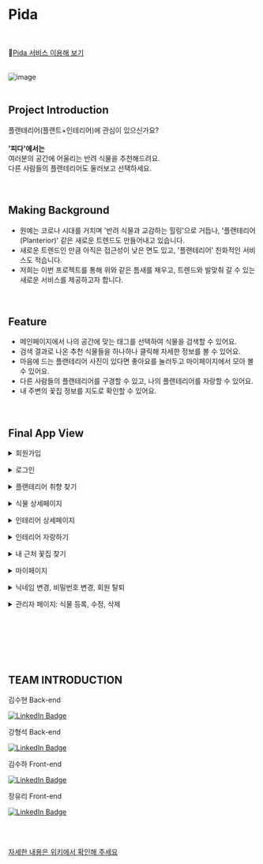 # Pida
<br/>

🌱[Pida 서비스 이용해 보기](https://pida.ga/)
<br/><br/>

![image](https://user-images.githubusercontent.com/55533303/164385854-1381c56e-d7d0-44fb-95a9-735b563d1345.png)
<br/><br/>

## Project Introduction
플랜테리어(플랜트+인테리어)에 관심이 있으신가요? <br/><br/>
**'피다'에서는** <br/>
여러분의 공간에 어울리는 반려 식물을 추천해드려요. <br/> 
다른 사람들의 플랜테리어도 둘러보고 선택하세요. 
<br/><br/><br/> 


## Making Background
* 원예는 코로나 시대를 거치며 '반려 식물과 교감하는 힐링'으로 거듭나, '플랜테리어(Planterior)' 같은 새로운 트렌드도 만들어내고 있습니다.
* 새로운 트렌드인 만큼 아직은 접근성이 낮은 면도 있고, '플랜테리어' 친화적인 서비스도 적습니다.
* 저희는 이번 프로젝트를 통해 위와 같은 틈새를 채우고, 트렌드와 발맞춰 갈 수 있는 새로운 서비스를 제공하고자 합니다.
<br/><br/><br/> 

## Feature
* 메인페이지에서 나의 공간에 맞는 태그를 선택하여 식물을 검색할 수 있어요.
* 검색 결과로 나온 추천 식물들을 하나하나 클릭해 자세한 정보를 볼 수 있어요.
* 마음에 드는 플랜테리어 사진이 있다면 좋아요를 눌러두고 마이페이지에서 모아 볼 수 있어요.
* 다른 사람들의 플랜테리어를 구경할 수 있고, 나의 플랜테리어를 자랑할 수 있어요.
* 내 주변의 꽃집 정보를 지도로 확인할 수 있어요.
<br/><br/><br/>

## Final App View
<details><summary>회원가입</summary>

![회원가입](https://user-images.githubusercontent.com/55533303/168308072-b757a96f-39ef-433d-a593-640bf94e0d7d.gif)</details>

<details><summary>로그인</summary>

![로그인](https://user-images.githubusercontent.com/55533303/168309108-8a708354-4999-4225-a2f3-b7124785922c.gif)</details>

<details><summary>플랜테리어 취향 찾기</summary>

![플랜테리어 취향 찾기](https://user-images.githubusercontent.com/55533303/168309179-df8bdecf-9682-4a1b-a624-801047bb8d0a.gif)</details>

<details><summary>식물 상세페이지</summary>

![식물 상세페이지](https://user-images.githubusercontent.com/55533303/168309302-d35fabf7-d328-43b0-b9ca-668329d71010.gif)</details>

<details><summary>인테리어 상세페이지</summary>

![인테리어 상세페이지](https://user-images.githubusercontent.com/55533303/168310753-976ac915-c650-4374-abee-d969eb268cad.gif)</details>

<details><summary>인테리어 자랑하기</summary>

![인테리어 자랑하기](https://user-images.githubusercontent.com/55533303/168310622-50084693-6296-4209-9bed-833f43bafedf.gif)</details>

<details><summary>내 근처 꽃집 찾기</summary>

![내 근처 꽃집 찾기](https://user-images.githubusercontent.com/55533303/168309409-f824bf98-305c-4d61-9b8c-cf8462f3b13c.gif)</details>

<details><summary>마이페이지</summary>

![마이페이지-](https://user-images.githubusercontent.com/55533303/168308549-d8dd913f-6318-4833-855b-d3f561c168e9.gif)</details>

<details><summary>닉네임 변경, 비밀번호 변경, 회원 탈퇴</summary>

![닉네임 변경, 비밀번호 변경, 회원 탈퇴-](https://user-images.githubusercontent.com/55533303/168308504-58893b9d-ae8d-4ac5-9668-b2b70a2fc67d.gif)</details>

<details>
  <summary>관리자 페이지: 식물 등록, 수정, 삭제</summary>

![관리자 페이지](https://user-images.githubusercontent.com/55533303/168312724-c499efee-721d-4fc5-b608-db5414320b68.gif)
</details>
<br/><br/><br/><br/><br/><br/>

## TEAM INTRODUCTION

<summary>김수현 Back-end</summary>

[![LinkedIn Badge](https://img.shields.io/badge/suxxzzy-181717?style=flat-square&logo=Github&logoColor=white&link=https://github.com/codestates/Pida/wiki/Team)](https://github.com/suxxzzy)

<summary>강형석 Back-end</summary>

[![LinkedIn Badge](https://img.shields.io/badge/neroaki-181717?style=flat-square&logo=Github&logoColor=white&link=https://github.com/codestates/Pida/wiki/Team)](https://github.com/neroaki)

 <summary>김수하 Front-end</summary>

[![LinkedIn Badge](https://img.shields.io/badge/osuhao-181717?style=flat-square&logo=Github&logoColor=white&link=https://github.com/codestates/Pida/wiki/Team)](https://github.com/osuhao)


  <summary>장유리 Front-end</summary>
  
[![LinkedIn Badge](https://img.shields.io/badge/yuriiiiiiiiiii-181717?style=flat-square&logo=Github&logoColor=white&link=https://github.com/codestates/Pida/wiki/Team)](https://github.com/yuriiiiiiiiiii)


<br/><br/>

[자세한 내용은 위키에서 확인해 주세요](https://github.com/codestates/Pida/wiki)
